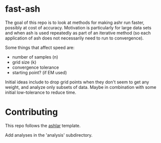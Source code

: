 # fast-ash

The goal of this repo is to look at methods for making ashr run faster, possibly at cost of accuracy. 
Motivation is particularly for 
large data sets and when ash is used repeatedly as part of an iterative method (so each application of ash does not
necessarily need to run to convergence).

Some things that affect speed are:
- number of samples (n)
- grid size (k)
- convergence tolerance
- starting point? (if EM used)

Initial ideas include to drop grid points when they don't seem to get any weight, and analyze only subsets of data. Maybe in combination with some initial low-tolerance to reduce time.

# Contributing 

This repo follows the [ashlar](http://github.com/stephenslab/ashlar) template.

Add analyses in the 'analysis' subdirectory.








